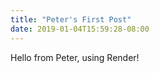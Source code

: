 ```yaml
---
title: "Peter's First Post"
date: 2019-01-04T15:59:28-08:00
---
```


Hello from Peter, using Render!


